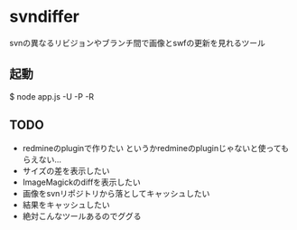 # svndiffer 

svnの異なるリビジョンやブランチ間で画像とswfの更新を見れるツール

## 起動

  $ node app.js -U <svn username> -P <svn passward> -R <repository url> 

## TODO

+ redmineのpluginで作りたい というかredmineのpluginじゃないと使ってもらえない...
+ サイズの差を表示したい
+ ImageMagickのdiffを表示したい
+ 画像をsvnリポジトリから落としてキャッシュしたい
+ 結果をキャッシュしたい
+ 絶対こんなツールあるのでググる
